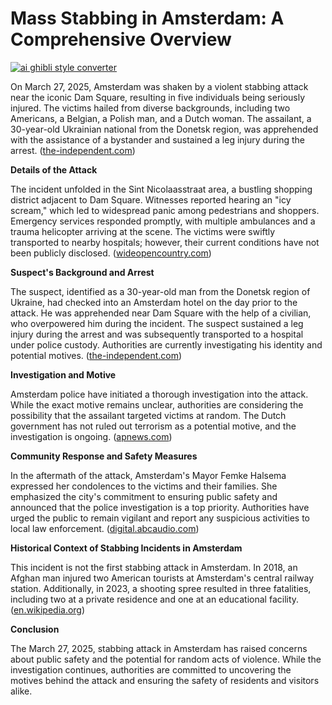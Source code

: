 # Mass Stabbing in Amsterdam: A Comprehensive Overview

[![ai ghibli style converter](https://i.imgur.com/dwt8Y5G.gif)](https://witbeam.net/slzx)

On March 27, 2025, Amsterdam was shaken by a violent stabbing attack near the iconic Dam Square, resulting in five individuals being seriously injured. The victims hailed from diverse backgrounds, including two Americans, a Belgian, a Polish man, and a Dutch woman. The assailant, a 30-year-old Ukrainian national from the Donetsk region, was apprehended with the assistance of a bystander and sustained a leg injury during the arrest. ([the-independent.com](https://www.the-independent.com/news/world/europe/amsterdam-stabbing-suspect-ukraine-police-b2723787.html?utm_source=openai))

**Details of the Attack**

The incident unfolded in the Sint Nicolaasstraat area, a bustling shopping district adjacent to Dam Square. Witnesses reported hearing an "icy scream," which led to widespread panic among pedestrians and shoppers. Emergency services responded promptly, with multiple ambulances and a trauma helicopter arriving at the scene. The victims were swiftly transported to nearby hospitals; however, their current conditions have not been publicly disclosed. ([wideopencountry.com](https://www.wideopencountry.com/five-people-wonded-mass-stabbing/?utm_source=openai))

**Suspect's Background and Arrest**

The suspect, identified as a 30-year-old man from the Donetsk region of Ukraine, had checked into an Amsterdam hotel on the day prior to the attack. He was apprehended near Dam Square with the help of a civilian, who overpowered him during the incident. The suspect sustained a leg injury during the arrest and was subsequently transported to a hospital under police custody. Authorities are currently investigating his identity and potential motives. ([the-independent.com](https://www.the-independent.com/news/world/europe/amsterdam-stabbing-suspect-ukraine-police-b2723787.html?utm_source=openai))

**Investigation and Motive**

Amsterdam police have initiated a thorough investigation into the attack. While the exact motive remains unclear, authorities are considering the possibility that the assailant targeted victims at random. The Dutch government has not ruled out terrorism as a potential motive, and the investigation is ongoing. ([apnews.com](https://apnews.com/article/eadc2597c27e449c8952e5bedb6406c7?utm_source=openai))

**Community Response and Safety Measures**

In the aftermath of the attack, Amsterdam's Mayor Femke Halsema expressed her condolences to the victims and their families. She emphasized the city's commitment to ensuring public safety and announced that the police investigation is a top priority. Authorities have urged the public to remain vigilant and report any suspicious activities to local law enforcement. ([digital.abcaudio.com](https://digital.abcaudio.com/news/5-injured-including-2-americans-serious-stabbing-attack-amsterdam-police?utm_source=openai))

**Historical Context of Stabbing Incidents in Amsterdam**

This incident is not the first stabbing attack in Amsterdam. In 2018, an Afghan man injured two American tourists at Amsterdam's central railway station. Additionally, in 2023, a shooting spree resulted in three fatalities, including two at a private residence and one at an educational facility. ([en.wikipedia.org](https://en.wikipedia.org/wiki/List_of_terrorist_incidents_in_the_Netherlands?utm_source=openai))

**Conclusion**

The March 27, 2025, stabbing attack in Amsterdam has raised concerns about public safety and the potential for random acts of violence. While the investigation continues, authorities are committed to uncovering the motives behind the attack and ensuring the safety of residents and visitors alike.